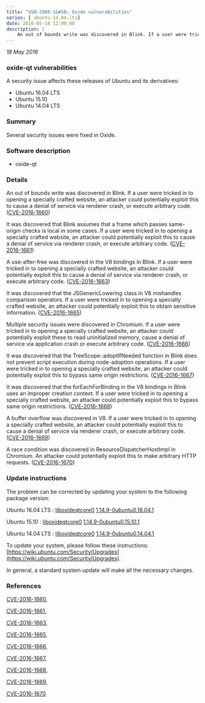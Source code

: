 ```yaml
---
title: "USN-2960-1&#58; Oxide vulnerabilities"
series: [ ubuntu-14.04-lts]
date: 2016-05-18 12:00:00
description: |
    An out of bounds write was discovered in Blink. If a user were tricked in to opening a specially crafted website, an attacker could potentially exploit this to cause a denial of service via renderer crash, or execute arbitrary code. ([CVE-2016-1660](http://people.ubuntu.com/~ubuntu-security/cve/CVE-2016-1660))
--- 
```

 
 

*18 May 2016*

### oxide-qt vulnerabilities

A security issue affects these releases of Ubuntu and its derivatives:

* Ubuntu 16.04 LTS
* Ubuntu 15.10
* Ubuntu 14.04 LTS

### Summary

Several security issues were fixed in Oxide. 

### Software description

* oxide-qt 

### Details

An out of bounds write was discovered in Blink. If a user were tricked in to opening a specially crafted website, an attacker could potentially exploit this to cause a denial of service via renderer crash, or execute arbitrary code. ([CVE-2016-1660](http://people.ubuntu.com/~ubuntu-security/cve/CVE-2016-1660))

It was discovered that Blink assumes that a frame which passes same-origin checks is local in some cases. If a user were tricked in to opening a specially crafted website, an attacker could potentially exploit this to cause a denial of service via renderer crash, or execute arbitrary code. ([CVE-2016-1661](http://people.ubuntu.com/~ubuntu-security/cve/CVE-2016-1661))

A use-after-free was discovered in the V8 bindings in Blink. If a user were tricked in to opening a specially crafted website, an attacker could potentially exploit this to cause a denial of service via renderer crash, or execute arbitrary code. ([CVE-2016-1663](http://people.ubuntu.com/~ubuntu-security/cve/CVE-2016-1663))

It was discovered that the JSGenericLowering class in V8 mishandles comparison operators. If a user were tricked in to opening a specially crafted website, an attacker could potentially exploit this to obtain sensitive information. ([CVE-2016-1665](http://people.ubuntu.com/~ubuntu-security/cve/CVE-2016-1665))

Multiple security issues were discovered in Chromium. If a user were tricked in to opening a specially crafted website, an attacker could potentially exploit these to read uninitialized memory, cause a denial of service via application crash or execute arbitrary code. ([CVE-2016-1666](http://people.ubuntu.com/~ubuntu-security/cve/CVE-2016-1666))

It was discovered that the TreeScope::adoptIfNeeded function in Blink does not prevent script execution during node-adoption operations. If a user were tricked in to opening a specially crafted website, an attacker could potentially exploit this to bypass same origin restrictions. ([CVE-2016-1667](http://people.ubuntu.com/~ubuntu-security/cve/CVE-2016-1667))

It was discovered that the forEachForBinding in the V8 bindings in Blink uses an improper creation context. If a user were tricked in to opening a specially crafted website, an attacker could potentially exploit this to bypass same origin restrictions. ([CVE-2016-1668](http://people.ubuntu.com/~ubuntu-security/cve/CVE-2016-1668))

A buffer overflow was discovered in V8. If a user were tricked in to opening a specially crafted website, an attacker could potentially exploit this to cause a denial of service via renderer crash, or execute arbitrary code. ([CVE-2016-1669](http://people.ubuntu.com/~ubuntu-security/cve/CVE-2016-1669))

A race condition was discovered in ResourceDispatcherHostImpl in Chromium. An attacker could potentially exploit this to make arbitrary HTTP requests. ([CVE-2016-1670](http://people.ubuntu.com/~ubuntu-security/cve/CVE-2016-1670)) 

### Update instructions

The problem can be corrected by updating your system to the following package version:

Ubuntu 16.04 LTS
 : [liboxideqtcore0](https://launchpad.net/ubuntu/+source/oxide-qt) <span> [1.14.9-0ubuntu0.16.04.1](https://launchpad.net/ubuntu/+source/oxide-qt/1.14.9-0ubuntu0.16.04.1) </span> 

Ubuntu 15.10
 : [liboxideqtcore0](https://launchpad.net/ubuntu/+source/oxide-qt) <span> [1.14.9-0ubuntu0.15.10.1](https://launchpad.net/ubuntu/+source/oxide-qt/1.14.9-0ubuntu0.15.10.1) </span> 

Ubuntu 14.04 LTS
 : [liboxideqtcore0](https://launchpad.net/ubuntu/+source/oxide-qt) <span> [1.14.9-0ubuntu0.14.04.1](https://launchpad.net/ubuntu/+source/oxide-qt/1.14.9-0ubuntu0.14.04.1) </span> 

To update your system, please follow these instructions: [https://wiki.ubuntu.com/Security/Upgrades](https://wiki.ubuntu.com/Security/Upgrades).

In general, a standard system update will make all the necessary changes. 

### References

 
 [CVE-2016-1660](http://people.ubuntu.com/~ubuntu-security/cve/CVE-2016-1660), 

 [CVE-2016-1661](http://people.ubuntu.com/~ubuntu-security/cve/CVE-2016-1661), 

 [CVE-2016-1663](http://people.ubuntu.com/~ubuntu-security/cve/CVE-2016-1663), 

 [CVE-2016-1665](http://people.ubuntu.com/~ubuntu-security/cve/CVE-2016-1665), 

 [CVE-2016-1666](http://people.ubuntu.com/~ubuntu-security/cve/CVE-2016-1666), 

 [CVE-2016-1667](http://people.ubuntu.com/~ubuntu-security/cve/CVE-2016-1667), 

 [CVE-2016-1668](http://people.ubuntu.com/~ubuntu-security/cve/CVE-2016-1668), 

 [CVE-2016-1669](http://people.ubuntu.com/~ubuntu-security/cve/CVE-2016-1669), 

 [CVE-2016-1670](http://people.ubuntu.com/~ubuntu-security/cve/CVE-2016-1670)
 

